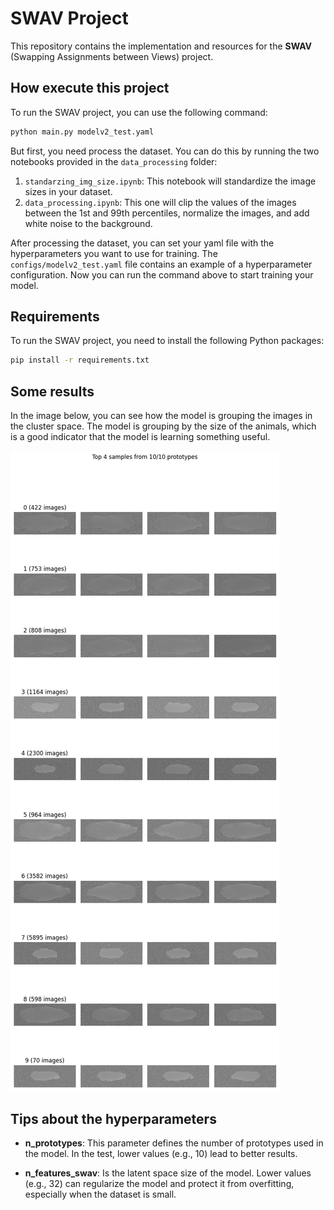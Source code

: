 # SWAV Project

This repository contains the implementation and resources for the **SWAV** (Swapping Assignments between Views) project.

<!-- 
## Folder Structure

```
/u00/livia.meinhardt/projects/swav/
├── data/               # Dataset files
├── models/             # Pre-trained and custom models
├── scripts/            # Training and evaluation scripts
├── utils/              # Utility functions and helpers
├── experiments/        # Experiment configurations and results
└── README.md           # Project documentation
``` -->


## How execute this project

To run the SWAV project, you can use the following command:

```bash
python main.py modelv2_test.yaml
```

But first, you need process the dataset. You can do this by running the two notebooks provided in the `data_processing` folder:

1. `standarzing_img_size.ipynb`: This notebook will standardize the image sizes in your dataset.
2. `data_processing.ipynb`: This one will clip the values of the images between the 1st and 99th percentiles, normalize the images, and add white noise to the background.

After processing the dataset, you can set your yaml file with the hyperparameters you want to use for training. The `configs/modelv2_test.yaml` file contains an example of a hyperparameter configuration. Now you can run the command above to start training your model.

## Requirements
To run the SWAV project, you need to install the following Python packages:

```bash
pip install -r requirements.txt
```

## Some results

In the image below, you can see how the model is grouping the images in the cluster space. The model is grouping by the size of the animals, which is a good indicator that the model is learning something useful. 

![Cluster Space](./plots/output.png)


## Tips about the hyperparameters

- **n_prototypes**: This parameter defines the number of prototypes used in the model. In the test, lower values (e.g., 10) lead to better results.

- **n_features_swav**: Is the latent space size of the model. Lower values (e.g., 32) can regularize the model and protect it from overfitting, especially when the dataset is small.





